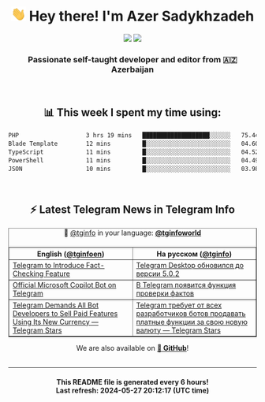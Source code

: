 <div align="center">
	<div>
		<h1>
      <img src="./assets/hi.gif" width="30px"> Hey there! I'm Azer Sadykhzadeh
    </h1>
    <img height="18" src="https://komarev.com/ghpvc/?username=sadykhzadeh&label=Views&color=2081c1&style=flat-square" />
		<a href="https://wakatime.com/Azer"> <img height="18" src="https://wakatime.com/badge/user/f80ae27a-c328-426f-a381-bc84136e2dd6.svg" /> </a>
    <h3>
      Passionate self-taught developer and editor from 🇦🇿 Azerbaijan
    </h3>
  </div>
  <br>

<h2>📊 This week I spent my time using:</h2>

<!--START_SECTION:waka-->

```txt
PHP                   3 hrs 19 mins   ███████████████████░░░░░░   75.44 %
Blade Template        12 mins         █░░░░░░░░░░░░░░░░░░░░░░░░   04.60 %
TypeScript            11 mins         █░░░░░░░░░░░░░░░░░░░░░░░░   04.52 %
PowerShell            11 mins         █░░░░░░░░░░░░░░░░░░░░░░░░   04.49 %
JSON                  10 mins         █░░░░░░░░░░░░░░░░░░░░░░░░   03.98 %
```

<!--END_SECTION:waka-->

<br>

<h2>⚡️ Latest Telegram News in Telegram Info</h2>
  <table border>
		<tr>
			<th width="50%">English (<a href="https://t.me/tginfoen">@tginfoen</a>)</th>
			<th>На русском (<a href="https://t.me/tginfo">@tginfo</a>)</th>
		</tr>
		<caption>🚩 <a href="https://t.me/tginfo">@tginfo</a> in your language: <a href="https://t.me/tginfoworld"><b>@tginfoworld</b></a><caption/>
  <tr><td><a href="https://t.me/tginfoen/1920">Telegram to Introduce Fact-Checking Feature</a></td>
    <td><a href="https://t.me/tginfo/4025">Telegram Desktop обновился до версии 5.0.2</a></td></tr><tr><td><a href="https://t.me/tginfoen/1919">Official Microsoft Copilot Bot on Telegram</a></td>
    <td><a href="https://t.me/tginfo/4024">В Telegram появится функция проверки фактов</a></td></tr><tr><td><a href="https://t.me/tginfoen/1918">Telegram Demands All Bot Developers to Sell Paid Features Using Its New Currency — Telegram Stars</a></td>
    <td><a href="https://t.me/tginfo/4023">Telegram требует от всех разработчиков ботов продавать платные функции за свою новую валюту — Telegram Stars</a></td></tr>
</table>
We are also available on <a href="https://github.com/tginfo"><b>🐙 GitHub</b></a>!
</div>

<br>
<hr>
<h4 align="center">This README file is generated <b>every 6 hours</b>!</br>Last refresh: <b>2024-05-27 20:12:17 (UTC time)</b></h4>
